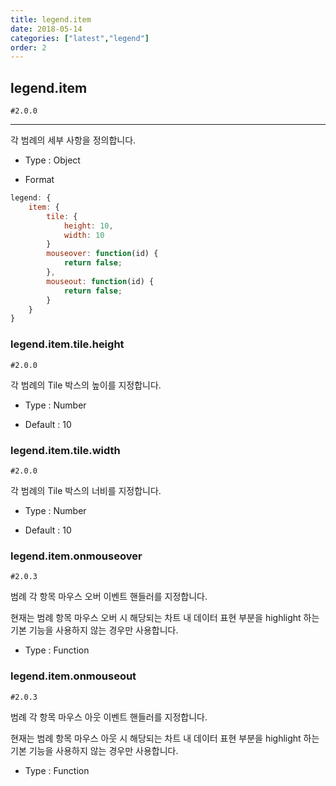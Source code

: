 ```yaml
---
title: legend.item
date: 2018-05-14
categories: ["latest","legend"]
order: 2
---
```


## legend.item

`#2.0.0`

---

각 범례의 세부 사항을 정의합니다.

* Type : Object

* Format
```javascript
legend: {
	item: {
		tile: {
			height: 10,
			width: 10
		}
		mouseover: function(id) {
			return false;
		},
		mouseout: function(id) {
			return false;
		}
	}
}
```

### legend.item.tile.height

`#2.0.0`

각 범례의 Tile 박스의 높이를 지정합니다.

* Type : Number

* Default : 10


### legend.item.tile.width

`#2.0.0`

각 범례의 Tile 박스의 너비를 지정합니다.

* Type : Number

* Default : 10

### legend.item.onmouseover

`#2.0.3`

범례 각 항목 마우스 오버 이벤트 핸들러를 지정합니다.

현재는 범례 항목 마우스 오버 시 해당되는 차트 내 데이터 표현 부분을 highlight 하는 기본 기능을 사용하지 않는 경우만 사용합니다.

* Type : Function


### legend.item.onmouseout

`#2.0.3`

범례 각 항목 마우스 아웃 이벤트 핸들러를 지정합니다.

현재는 범례 항목 마우스 아웃 시 해당되는 차트 내 데이터 표현 부분을 highlight 하는 기본 기능을 사용하지 않는 경우만 사용합니다.

* Type : Function
